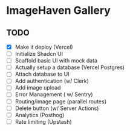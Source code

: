 # ImageHaven Gallery

## TODO

- [x] Make it deploy (Vercel)
- [ ] Initialize Shadcn UI
- [ ] Scaffold basic UI with mock data
- [ ] Actually setup a database (Vercel Postgres)
- [ ] Attach database to UI
- [ ] Add authentication (w/ Clerk)
- [ ] Add image upload
- [ ] Error Management ( w/ Sentry)
- [ ] Routing/image page (parallel routes)
- [ ] Delete button (w/ Server Actions)
- [ ] Analytics (Posthog)
- [ ] Rate limiting (Upstash)
